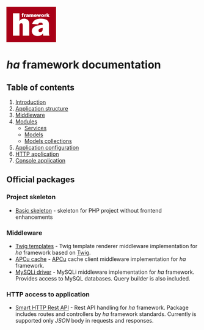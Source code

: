 ![ha framework](img/ha-logo.png "ha framework")

# *ha* framework documentation

## Table of contents

1. [Introduction](introduction.md)
2. [Application structure](app-structure.md)
3. [Middleware](middleware.md)
4. [Modules](modules.md)
   * [Services](services.md)
   * [Models](models.md)
   * [Models collections](models-collections.md)
5. [Application configuration](app-configuration.md)
6. [HTTP application](http-routing.md)
7. [Console application](shell.md)

## Official packages

### Project skeleton

- [Basic skeleton](https://github.com/itrnka/ha-project-skeleton) - skeleton for PHP project without frontend enhancements

### Middleware

- [Twig templates](https://github.com/itrnka/ha-twig-renderer-middleware) - Twig template renderer middleware implementation for *ha* framework based on [Twig](https://twig.symfony.com/).
- [APCu cache](https://github.com/itrnka/ha-apcu-middleware) - [APCu](http://php.net/manual/en/book.apcu.php) cache client middleware implementation for *ha* framework.
- [MySQLi driver](https://github.com/itrnka/ha-mysqli-middleware) - MySQLi middleware implementation for *ha* framework. Provides access to MySQL databases. Query builder is also included.

### HTTP access to application

- [Smart HTTP Rest API](https://github.com/itrnka/SmartHTTPRestAPI) - Rest API handling for *ha* framework. Package includes routes and controllers by *ha* framework standards. Currently is supported only *JSON* body in requests and responses.

